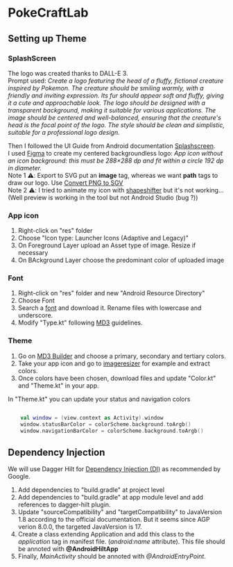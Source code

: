 # PokeCraftLab

## Setting up Theme

### SplashScreen

The logo was created thanks to DALL-E 3.<br/>
Prompt used: *Create a logo featuring the head of a fluffy, fictional creature inspired by Pokemon. The creature should be smiling warmly, with a friendly and inviting expression. Its fur should appear soft and fluffy, giving it a cute and approachable look. The logo should be designed with a transparent background, making it suitable for various applications. The image should be centered and well-balanced, ensuring that the creature's head is the focal point of the logo. The style should be clean and simplistic, suitable for a professional logo design.*

Then I followed the UI Guide from Android documentation [Splashscreen](https://developer.android.com/develop/ui/views/launch/splash-screen).<br/>
I used [Figma](https://www.figma.com/) to create my centered backgroundless logo: *App icon without an icon background: this must be 288×288 dp and fit within a circle 192 dp in diameter.*<br/>
Note 1 :warning:: Export to SVG put an **image** tag, whereas we want **path** tags to draw our logo. Use [Convert PNG to SGV](https://png2svg.com/)<br/>
Note 2 :warning:: I tried to animate my icon with [shapeshifter](https://shapeshifter.design/) but it's not working... (Well preview is working in the tool but not Android Studio (bug ?))

### App icon

1. Right-click on "res" folder
2. Choose "Icon type: Launcher Icons (Adaptive and Legacy)"
3. On Foreground Layer upload an Asset type of image. Resize if necessary
4. On BAckground Layer choose the predominant color of uploaded image 

### Font

1. Right-click on "res" folder and new "Android Resource Directory"
2. Choose Font
3. Search a [font](https://fonts.google.com/) and download it. Rename files with lowercase and underscore.
4. Modify "Type.kt" following [MD3](https://m3.material.io/styles/typography/overview) guidelines.

### Theme

1. Go on [MD3 Builder](https://m3.material.io/theme-builder#/custom) and choose a primary, secondary and tertiary colors.
2. Take your app icon and go to [imageresizer](https://imageresizer.com/color-picker) for example and extract colors.
3. Once colors have been chosen, download files and update "Color.kt" and "Theme.kt" in your app.

In "Theme.kt" you can update your status and navigation colors

```kotlin

    val window = (view.context as Activity).window
    window.statusBarColor = colorScheme.background.toArgb()
    window.navigationBarColor = colorScheme.background.toArgb()

```

## Dependency Injection

We will use Dagger Hilt for [Dependency Injection (DI)](https://developer.android.com/training/dependency-injection/hilt-android?hl=fr) as recommended by Google.

1. Add dependencies to "build.gradle" at project level
2. Add dependencies to "build.gradle" at app module level and add references to dagger-hilt plugin.
3. Update "sourceCompatibility" and "targetCompatibility" to JavaVersion 1.8 according to the official documentation. But it seems since AGP verion 8.0.0, the targeted JavaVersion is 17.
4. Create a class extending Application and add this class to the *application* tag in manifest file. (*android:name* attribute). This file should be annoted with **@AndroidHiltApp**
5. Finally, *MainActivity* should be annoted with *@AndroidEntryPoint*.


